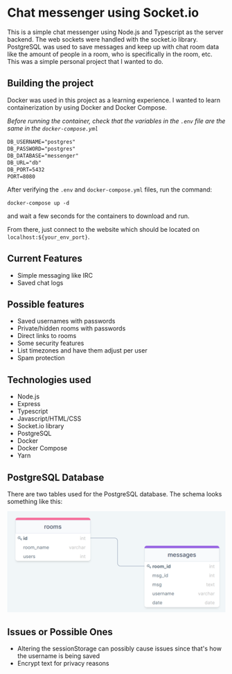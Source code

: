 # Chat messenger using Socket.io

This is a simple chat messenger using Node.js and Typescript as the server backend. The web sockets were handled with the socket.io library. PostgreSQL was used to save messages and keep up with chat room data like the amount of people in a room, who is specifically in the room, etc. This was a simple personal project that I wanted to do.

## Building the project

Docker was used in this project as a learning experience. I wanted to learn containerization by using Docker and Docker Compose.

_Before running the container, check that the variables in the `.env` file are the same in the `docker-compose.yml`_

```
DB_USERNAME="postgres"
DB_PASSWORD="postgres"
DB_DATABASE="messenger"
DB_URL="db"
DB_PORT=5432
PORT=8080
```

After verifying the `.env` and `docker-compose.yml` files, run the command:

```
docker-compose up -d
```

and wait a few seconds for the containers to download and run.

From there, just connect to the website which should be located on `localhost:${your_env_port}`.

## Current Features

- Simple messaging like IRC
- Saved chat logs

## Possible features

- Saved usernames with passwords
- Private/hidden rooms with passwords
- Direct links to rooms
- Some security features
- List timezones and have them adjust per user
- Spam protection

## Technologies used

- Node.js
- Express
- Typescript
- Javascript/HTML/CSS
- Socket.io library
- PostgreSQL
- Docker
- Docker Compose
- Yarn

## PostgreSQL Database

There are two tables used for the PostgreSQL database. The schema looks something like this:

![schema](assets/schema.png)

## Issues or Possible Ones

- Altering the sessionStorage can possibly cause issues since that's how the username is being saved
- Encrypt text for privacy reasons
